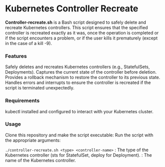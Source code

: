 # Kubernetes Controller Recreate
**Controller-recreate.sh** is a Bash script designed to safely delete and recreate Kubernetes controllers. This script ensures that the specified controller is recreated exactly as it was, once the operation is completed or if the script encounters a problem, or if the user kills it prematurely (except in the case of a kill -9).

### Features
Safely deletes and recreates Kubernetes controllers (e.g., StatefulSets, Deployments).
Captures the current state of the controller before deletion.
Provides a rollback mechanism to restore the controller to its previous state.
Handles errors and interrupts to ensure the controller is recreated if the script is terminated unexpectedly.

### Requirements
kubectl installed and configured to interact with your Kubernetes cluster.


### Usage
Clone this repository and make the script executable:
Run the script with the appropriate arguments:

` ./controller-recreate.sh <type> <controller-name> `
_<type>_: The type of the Kubernetes controller (sts for StatefulSet, deploy for Deployment).
_<controller-name>_: The name of the Kubernetes controller.
  
